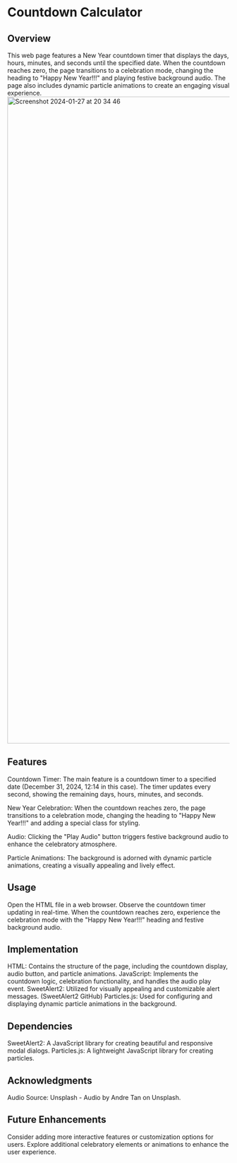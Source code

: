 # Countdown Calculator 

## Overview
This web page features a New Year countdown timer that displays the days, hours, minutes, and seconds until the specified date. When the countdown reaches zero, the page transitions to a celebration mode, changing the heading to "Happy New Year!!!" and playing festive background audio. The page also includes dynamic particle animations to create an engaging visual experience.
<img width="1463" alt="Screenshot 2024-01-27 at 20 34 46" src="https://github.com/torry91/Snowing/assets/149702982/13c8743b-7310-4267-bb7f-29144ba45b2c">

## Features
Countdown Timer: The main feature is a countdown timer to a specified date (December 31, 2024, 12:14 in this case). The timer updates every second, showing the remaining days, hours, minutes, and seconds.

New Year Celebration: When the countdown reaches zero, the page transitions to a celebration mode, changing the heading to "Happy New Year!!!" and adding a special class for styling.

Audio: Clicking the "Play Audio" button triggers festive background audio to enhance the celebratory atmosphere.

Particle Animations: The background is adorned with dynamic particle animations, creating a visually appealing and lively effect.

## Usage
Open the HTML file in a web browser.
Observe the countdown timer updating in real-time.
When the countdown reaches zero, experience the celebration mode with the "Happy New Year!!!" heading and festive background audio.

## Implementation
HTML: Contains the structure of the page, including the countdown display, audio button, and particle animations.
JavaScript: Implements the countdown logic, celebration functionality, and handles the audio play event.
SweetAlert2: Utilized for visually appealing and customizable alert messages. (SweetAlert2 GitHub)
Particles.js: Used for configuring and displaying dynamic particle animations in the background.

## Dependencies
SweetAlert2: A JavaScript library for creating beautiful and responsive modal dialogs.
Particles.js: A lightweight JavaScript library for creating particles.

## Acknowledgments
Audio Source: Unsplash - Audio by Andre Tan on Unsplash.

## Future Enhancements
Consider adding more interactive features or customization options for users.
Explore additional celebratory elements or animations to enhance the user experience.

